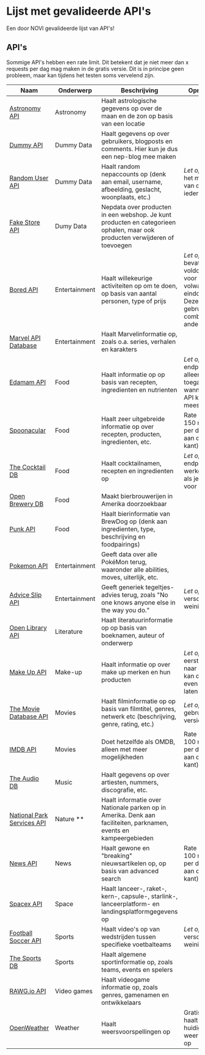 # Lijst met gevalideerde API's
Een door NOVI gevalideerde lijst van API's!

## API's
Sommige API's hebben een rate limit. Dit betekent dat je niet meer dan x requests per dag mag maken in de gratis versie. Dit is in principe geen probleem, maar kan tijdens het testen soms vervelend zijn.

| **Naam**                                                                                   | **Onderwerp** | **Beschrijving**                                                                                                             | **Opmerkingen**                                                                         |
|--------------------------------------------------------------------------------------------|---------------|------------------------------------------------------------------------------------------------------------------------------|-----------------------------------------------------------------------------------------|
| [Astronomy API](https://ipgeolocation.io/documentation/astronomy-api.html)                 | Astronomy     | Haalt astrologische gegevens op over de maan en de zon op basis van een locatie                                              |                                                                                         |
| [Dummy API](https://dummyapi.io/docs)                                                      | Dummy Data    | Haalt gegevens op over gebruikers, blogposts en comments. Hier kun je dus een nep-blog mee maken                             |                                                                                         |
| [Random User API](https://randomuser.me/documentation)                                     | Dummy Data    | Haalt random nepaccounts op (denk aan email, username, afbeelding, geslacht, woonplaats, etc.)                               | _Let op_: vereist het meesturen van de app-id bij ieder request                           |
| [Fake Store API](https://fakestoreapi.com/docs)                                            | Dumy Data     | Nepdata over producten in een webshop. Je kunt producten en categorieen ophalen, maar ook producten verwijderen of toevoegen |                                                                                         |
| [Bored API](https://www.boredapi.com/documentation)                                        | Entertainment | Haalt willekeurige activiteiten op om te doen, op basis van aantal personen, type of prijs                                   | _Let op_: deze API bevat zelf niet voldoende data voor een volwaardige eindopdracht. Deze is wel te gebruiken in combinatie met andere API's.                                                                                         |
| [Marvel API Database](https://developer.marvel.com/docs)                                   | Entertainment | Haalt Marvelinformatie op, zoals o.a. series, verhalen en karakters                                                          |                                                                                         |
| [Edamam API](https://www.edamam.com/)                                                      | Food          | Haalt informatie op op basis van recepten, ingredienten en nutrienten                                                        | _Let op:_ endpoints zijn alleen toegankelijk wanneer je de API key meestuurt              |
| [Spoonacular](https://spoonacular.com/food-api/docs)                                       | Food          | Haalt zeer uitgebreide informatie op over recepten, producten, ingredienten, etc.                                            | Rate limit van 150 requests per dag (dit is aan de lage kant)                           |
| [The Cocktail DB](https://www.thecocktaildb.com/api.php)                                   | Food          | Haalt cocktailnamen, recepten en ingredienten op                                                                             | _Let op:_ endpoints werken alleen als je er `https://` voor zet                           |
| [Open Brewery DB](https://www.openbrewerydb.org/documentation)                             | Food          | Maakt bierbrouwerijen in Amerika doorzoekbaar                                                                                |                                                                                         |
| [Punk API](https://punkapi.com/documentation/v2)                                           | Food          | Haalt bierinformatie van BrewDog op (denk aan ingredienten, type, beschrijving en foodpairings)                              |                                                                                         |
| [Pokemon API](https://pokeapi.co/docs/v2)                                                  | Entertainment | Geeft data over alle PokéMon terug, waaronder alle abilities, moves, uiterlijk, etc.                                         |                                                                                         |
| [Advice Slip API](https://api.adviceslip.com/)                                             | Entertainment | Geeft generiek tegeltjes-advies terug, zoals "No one knows anyone else in the way you do."                                   | _Let op:_ deze API verschaft heel weinig data                                             |
| [Open Library API](https://openlibrary.org/developers/api?ref=apilist.fun)                 | Literature    | Haalt literatuurinformatie op op basis van boeknamen, auteur of onderwerp                                                    |                                                                                         |
| [Make Up API](https://makeup-api.herokuapp.com/)                                           | Make-up       | Haalt informatie op over make up merken en hun producten                                                                     | _Let op:_ bij het eerste request naar deze API kan de response even op zich laten wachten |
| [The Movie Database API](https://developers.themoviedb.org/)                               | Movies        | Haalt filminformatie op op basis van filmtitel, genres, netwerk etc (beschrijving, genre, rating, etc.)                      | _Let op:_ maak gebruik van versie 3                     |
| [IMDB API](https://imdb-api.com/api)                                                       | Movies        | Doet hetzelfde als OMDB, alleen met meer mogelijkheden                                                                       | Rate limit van 100 requests per dag (dit is aan de lage kant)                           |
| [The Audio DB](https://www.theaudiodb.com/api_guide.php?ref=apilist.fun)                   | Music         | Haalt gegevens op over artiesten, nummers, discografie, etc.                                                                 |                                                                                         |                                                          |                                                                                         |
| [National Park Services API](https://www.nps.gov/subjects/developer/api-documentation.htm) | Nature   **   | Haalt informatie over Nationale parken op in Amerika. Denk aan faciliteiten, parknamen, events en kampeergebieden            |                                                                                         |
| [News API](https://newsapi.org/docs)                                                       | News          | Haalt gewone en "breaking" nieuwsartikelen op, op basis van advanced search                                                  | Rate limit van 100 requests per dag (dit is aan de lage kant)                           |
| [Spacex API](https://github.com/r-spacex/SpaceX-API)                                       | Space         | Haalt lanceer-, raket-, kern-, capsule-, starlink-, lanceerplatform- en landingsplatformgegevens op                          |                                                                                         |
| [Football Soccer API](https://www.scorebat.com/video-api/?ref=apilist.fun)                 | Sports        | Haalt video's op van wedstrijden tussen specifieke voetbalteams                                                              | _Let op:_ deze API verschaft heel weinig data                                             |
| [The Sports DB](https://www.thesportsdb.com/api.php)                                       | Sports        | Haalt algemene sportinformatie op, zoals teams, events en spelers                                                            |                                                                                         |
| [RAWG.io API](https://api.rawg.io/docs/)                                                   | Video games   | Haalt videogame informatie op, zoals genres, gamenamen en ontwikkelaars                                                      |                                                                                         |
| [OpenWeather](https://openweathermap.org/api)                                              | Weather       | Haalt weersvoorspellingen op                                                                                                 |  Gratis versie haalt alléén huidige weervoorspelling op                                                                                       | 
